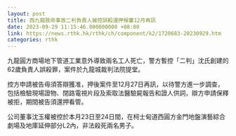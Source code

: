 ```yaml
---
layout: post
title: 西九龍致命事故二判負責人被控誤殺還押候審12月再訊
date: 2023-09-29 11:15:46.000000000 +08:00
link: https://news.rthk.hk/rthk/ch/component/k2/1720683-20230929.htm
categories: rthk
---
```


九龍圓方商場地下管道工業意外導致兩名工人死亡，警方暫控「二判」沈氏創建的62歲負責人誤殺罪，案件於九龍城裁判法院提堂。

控方申請被告毋須答辯獲准，押後案件至12月27日再訊，以待警方進一步調查，包括檢驗現場證物、閉路電視片段及索取法醫驗屍報告和證人供詞，辯方申請保釋被拒，期間被告須還押看管。

公司董事沈玉權被控於本月23日至24日間，在柯士甸道西圓方金門地盤演藝綜合劇場及地庫延伸部分L2內，非法殺死兩名男子。
